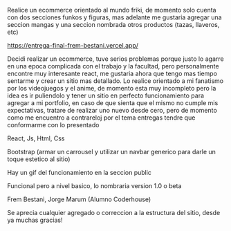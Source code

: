 <!-- Proyecto E-commerce para entrega final coderhouse -->
<!-- Descripcion -->
Realice un ecommerce orientado al mundo friki, de momento solo cuenta con dos secciones funkos y figuras, mas adelante me gustaria agregar una seccion mangas y una seccion nombrada otros productos (tazas, llaveros, etc)

<!-- Deploy -->
https://entrega-final-frem-bestani.vercel.app/

<!-- Aproximacion -->
Decidi realizar un ecommerce, tuve serios problemas porque justo lo agarre en una epoca complicada con el trabajo y la facultad, pero personalmente encontre muy interesante react, me gustaria ahora que tengo mas tiempo sentarme y crear un sitio mas detallado.
Lo realice orientado a mi fanatismo por los videojuegos y el anime, de momento esta muy incompleto pero la idea es ir puliendolo y tener un sitio en perfecto funcionamiento para agregar a mi portfolio, en caso de que sienta que el mismo no cumple mis expectativas, tratare de realizar uno nuevo desde cero, pero de momento como me encuentro a contrareloj por el tema entregas tendre que conformarme con lo presentado


<!-- Tecnologias Usadas -->
React, Js, Html, Css
<!-- Tecnologias a agregar -->
Bootstrap (armar un carrousel y utilizar un navbar generico para darle un toque estetico al sitio)

<!-- Gif -->
Hay un gif del funcionamiento en la seccion public

<!-- Estado -->
Funcional pero a nivel basico, lo nombraria version 1.0 o beta

<!-- Creditos -->
Frem Bestani, Jorge Marum (Alumno Coderhouse)

<!-- Palabras Finales -->
Se aprecia cualquier agregado o correccion a la estructura del sitio, desde ya muchas gracias!

